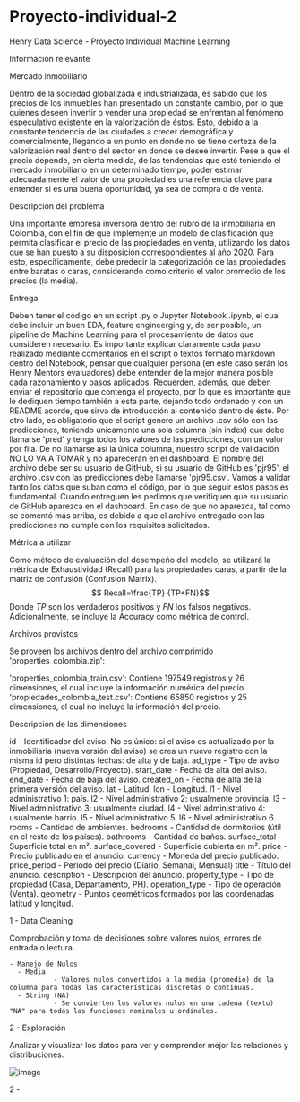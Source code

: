# Proyecto-individual-2
Henry Data Science - Proyecto Individual Machine Learning

Información relevante

 Mercado inmobiliario
 
  Dentro de la sociedad globalizada e industrializada, es sabido que los precios de los inmuebles han presentado un constante cambio, por lo que quienes deseen invertir o vender una propiedad se enfrentan al fenómeno especulativo existente en la valorización de éstos. Esto, debido a la constante tendencia de las ciudades a crecer demográfica y comercialmente, llegando a un punto en donde no se tiene certeza de la valorización real dentro del sector en donde se desee invertir. Pese a que el precio depende, en cierta medida, de las tendencias que esté teniendo el mercado inmobiliario en un determinado tiempo, poder estimar adecuadamente el valor de una propiedad es una referencia clave para entender si es una buena
oportunidad, ya sea de compra o de venta.

Descripción del problema

  Una importante empresa inversora dentro del rubro de la inmobiliaria en Colombia, con el fin de que implemente un modelo de clasificación que permita clasificar el precio de las propiedades en venta, utilizando los datos que se han puesto a su disposición correspondientes al año 2020.   Para esto, específicamente, debe predecir la categorización de las propiedades entre baratas o caras, considerando como criterio el valor promedio de los precios
(la media). 

Entrega

  Deben tener el código en un script .py o Jupyter Notebook .ipynb, el cual debe incluir un buen EDA, feature engineerging y, de ser posible, un pipeline de Machine Learning para el procesamiento de datos que consideren necesario. Es importante explicar claramente cada paso realizado mediante comentarios en el script o textos formato markdown dentro del Notebook, pensar que cualquier persona (en este caso serán los Henry Mentors evaluadores) debe entender de la mejor manera posible cada razonamiento y pasos aplicados. Recuerden, además, que deben enviar el repositorio que contenga el proyecto, por lo que es importante que le dediquen tiempo también a esta parte, dejando todo ordenado y con un README acorde, que sirva de introducción al contenido dentro de éste.   Por otro lado, es obligatorio que el script genere un archivo .csv sólo con las predicciones, teniendo únicamente una sola columna (sin index) que debe llamarse 'pred' y tenga todos los valores de las predicciones, con un valor por fila. De no llamarse así la única columna, nuestro script de validación NO LO VA A TOMAR y no aparecerán en el dashboard. El nombre del archivo debe ser su usuario de GitHub, si su usuario de GitHub es 'pjr95', el archivo .csv con las predicciones debe llamarse 'pjr95.csv'. Vamos a validar tanto los datos que suban como el código, por lo que seguir estos pasos es fundamental.   Cuando entreguen les pedimos que verifiquen que su usuario de GitHub aparezca en el dashboard. En caso de que no aparezca, tal como se comentó más arriba, es debido a que el archivo entregado con las predicciones no cumple con los requisitos solicitados.
  
  Métrica a utilizar
  
  Como método de evaluación del desempeño del modelo, se utilizará la métrica de Exhaustividad (Recall) para las propiedades caras, a partir de la matriz de confusión (Confusion Matrix).   $$ Recall=\frac{TP} {TP+FN}$$   Donde $TP$ son los verdaderos positivos y $FN$ los falsos negativos. Adicionalmente, se incluye la Accuracy como métrica de control.  
  
  Archivos provistos
  
  Se proveen los archivos dentro del archivo comprimido 'properties_colombia.zip': 
  
'properties_colombia_train.csv': Contiene 197549 registros y 26 dimensiones, el cual incluye la información numérica del precio.
'propiedades_colombia_test.csv': Contiene 65850 registros y 25 dimensiones, el cual no incluye la información del precio.  

Descripción de las dimensiones

id - Identificador del aviso. No es único: si el aviso es actualizado por la inmobiliaria (nueva versión del aviso) se crea un nuevo registro con la misma id pero distintas fechas: de alta y de baja.
ad_type - Tipo de aviso (Propiedad, Desarrollo/Proyecto).
start_date - Fecha de alta del aviso.
end_date - Fecha de baja del aviso.
created_on - Fecha de alta de la primera versión del aviso.
lat - Latitud.
lon - Longitud.
l1 - Nivel administrativo 1: país.
l2 - Nivel administrativo 2: usualmente provincia.
l3 - Nivel administrativo 3: usualmente ciudad.
l4 - Nivel administrativo 4: usualmente barrio.
l5 - Nivel administrativo 5.
l6 - Nivel administrativo 6.
rooms - Cantidad de ambientes.
bedrooms - Cantidad de dormitorios (útil en el resto de los países).
bathrooms - Cantidad de baños.
surface_total - Superficie total en m².
surface_covered - Superficie cubierta en m².
price - Precio publicado en el anuncio.
currency - Moneda del precio publicado.
price_period - Periodo del precio (Diario, Semanal, Mensual)
title - Título del anuncio.
description - Descripción del anuncio.
property_type - Tipo de propiedad (Casa, Departamento, PH).
operation_type - Tipo de operación (Venta).
geometry - Puntos geométricos formados por las coordenadas latitud y longitud.  

1 - Data Cleaning

  Comprobación y toma de decisiones sobre valores nulos, errores de entrada o lectura.
  
    - Manejo de Nulos
      - Media
               - Valores nulos convertidos a la media (promedio) de la columna para todas las características discretas o continuas.
      - String (NA)
               - Se convierten los valores nulos en una cadena (texto) "NA" para todas las funciones nominales u ordinales.
      
2 - Exploración

  Analizar y visualizar los datos para ver y comprender mejor las relaciones y distribuciones.
  
  ![image](https://user-images.githubusercontent.com/43472426/199983307-4e9d8c04-67a0-4f7f-97b6-0b2ccdb3699d.png)



      
  
2 - 


  
  

